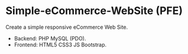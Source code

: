 # Simple-eCommerce-WebSite (PFE)
Create a simple responsive eCommerce Web Site.

  - Backend: PHP MySQL (PDO).
  - Frontend: HTML5 CSS3 JS Bootstrap.

